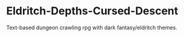 # Eldritch-Depths-Cursed-Descent
Text-based dungeon crawling rpg with dark fantasy/eldritch themes.
